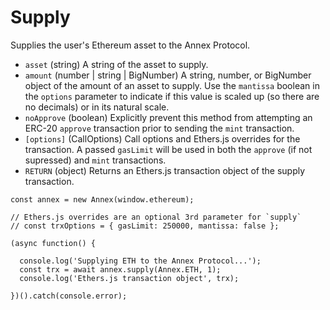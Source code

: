 # Supply

Supplies the user's Ethereum asset to the Annex Protocol.

* `asset` \(string\) A string of the asset to supply.
* `amount` \(number \| string \| BigNumber\) A string, number, or BigNumber object of the amount of an asset to supply. Use the `mantissa` boolean in the `options` parameter to indicate if this value is scaled up \(so there are no decimals\) or in its natural scale.
* `noApprove` \(boolean\) Explicitly prevent this method from attempting an ERC-20 `approve` transaction prior to sending the `mint` transaction.
* `[options]` \(CallOptions\) Call options and Ethers.js overrides for the transaction. A passed `gasLimit` will be used in both the `approve` \(if not supressed\) and `mint` transactions.
* `RETURN` \(object\) Returns an Ethers.js transaction object of the supply transaction.

```text
const annex = new Annex(window.ethereum);

// Ethers.js overrides are an optional 3rd parameter for `supply`
// const trxOptions = { gasLimit: 250000, mantissa: false };

(async function() {

  console.log('Supplying ETH to the Annex Protocol...');
  const trx = await annex.supply(Annex.ETH, 1);
  console.log('Ethers.js transaction object', trx);

})().catch(console.error);
```



